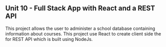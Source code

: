 ##  Unit 10 - Full Stack App with React and a REST API
This project allows the user to administer a school database containing information about courses. This project use React to create client side the for REST API which is built using NodeJs. 